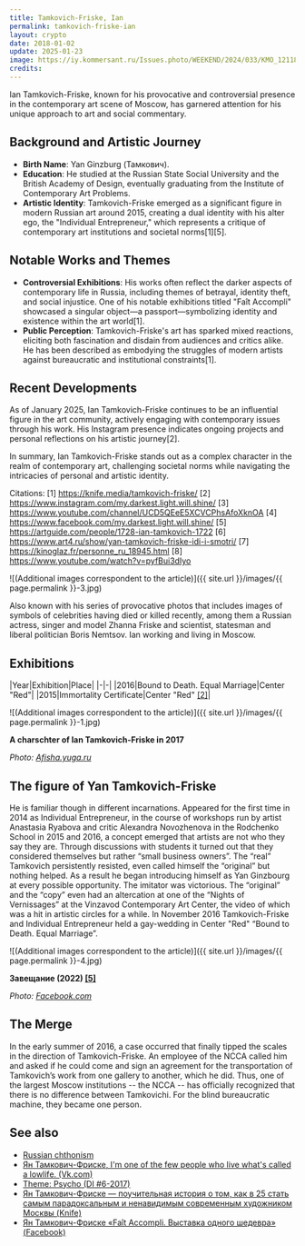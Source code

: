 ```yaml
---
title: Tamkovich-Friske, Ian
permalink: tamkovich-friske-ian
layout: crypto
date: 2018-01-02
update: 2025-01-23
image: https://iy.kommersant.ru/Issues.photo/WEEKEND/2024/033/KMO_121188_13011_1_t218_234234.webp
credits:
---
```


Ian Tamkovich-Friske, known for his provocative and controversial presence in the contemporary art scene of Moscow, has garnered attention for his unique approach to art and social commentary.

## Background and Artistic Journey

- **Birth Name**: Yan Ginzburg (Тамкович).
- **Education**: He studied at the Russian State Social University and the British Academy of Design, eventually graduating from the Institute of Contemporary Art Problems.
- **Artistic Identity**: Tamkovich-Friske emerged as a significant figure in modern Russian art around 2015, creating a dual identity with his alter ego, the "Individual Entrepreneur," which represents a critique of contemporary art institutions and societal norms[1][5].

## Notable Works and Themes

- **Controversial Exhibitions**: His works often reflect the darker aspects of contemporary life in Russia, including themes of betrayal, identity theft, and social injustice. One of his notable exhibitions titled "Faît Accompli" showcased a singular object—a passport—symbolizing identity and existence within the art world[1].
- **Public Perception**: Tamkovich-Friske's art has sparked mixed reactions, eliciting both fascination and disdain from audiences and critics alike. He has been described as embodying the struggles of modern artists against bureaucratic and institutional constraints[1].

## Recent Developments

As of January 2025, Ian Tamkovich-Friske continues to be an influential figure in the art community, actively engaging with contemporary issues through his work. His Instagram presence indicates ongoing projects and personal reflections on his artistic journey[2].

In summary, Ian Tamkovich-Friske stands out as a complex character in the realm of contemporary art, challenging societal norms while navigating the intricacies of personal and artistic identity.

Citations:
[1] https://knife.media/tamkovich-friske/
[2] https://www.instagram.com/my.darkest.light.will.shine/
[3] https://www.youtube.com/channel/UCD5QEeE5XCVCPhsAfoXknOA
[4] https://www.facebook.com/my.darkest.light.will.shine/
[5] https://artguide.com/people/1728-ian-tamkovich-1722
[6] https://www.art4.ru/show/yan-tamkovich-friske-idi-i-smotri/
[7] https://kinoglaz.fr/personne_ru_18945.html
[8] https://www.youtube.com/watch?v=pyfBui3dIyo

![(Additional images correspondent to the article)]({{ site.url }}/images/{{ page.permalink }}-3.jpg)

Also known with his series of provocative photos that includes images of symbols of celebrities having died or killed recently, among them a Russian actress, singer and model Zhanna Friske and scientist, statesman and liberal politician Boris Nemtsov. Ian working and living in Moscow.

## Exhibitions

|Year|Exhibition|Place|
|-|-|
|2016|Bound to Death. Equal Marriage|Center "Red"|
|2015|Immortality Certificate|Center "Red" <span id="a2">[\[2\]](#f2)</span>|


![(Additional images correspondent to the article)]({{ site.url }}/images/{{ page.permalink }}-1.jpg)

**A charschter of Ian Tamkovich-Friske in 2017**

*Photo: [Afisha.yuga.ru](Afisha.yuga.ru)*


## The figure of Yan Tamkovich-Friske

He is familiar though in different incarnations. Appeared for the first time in 2014 as Individual Entrepreneur, in the course of workshops run by artist Anastasia Ryabova and critic Alexandra Novozhenova in the Rodchenko School in 2015 and 2016, a concept emerged that artists are not who they say they are. Through discussions with students it turned out that they considered themselves but rather “small business owners”.
The “real” Tamkovich persistently resisted, even called himself the “original” but nothing helped. As a result he began introducing himself as Yan Ginzbourg at every possible opportunity. The imitator was victorious. The “original” and the “copy” even had an altercation at one of the “Nights of Vernissages” at the Vinzavod Contemporary Art Center, the video of which was a hit in artistic circles for a while. In November 2016 Tamkovich-Friske and Individual Entrepreneur held a gay-wedding in Center "Red" “Bound to Death. Equal Marriage”.


![(Additional images correspondent to the article)]({{ site.url }}/images/{{ page.permalink }}-4.jpg)

**Завещание (2022) <span id="a5">[\[5\]](#f5)</span>**

*Photo: [Facebook.com](https://www.facebook.com/photo/?fbid=1793161264396102&set=a.120519958326916)*


## The Merge

In the early summer of 2016, a case occurred that finally tipped the scales in the direction of Tamkovich-Friske. An employee of the NCCA called him and asked if he could come and sign an agreement for the transportation of Tamkovich’s work from one gallery to another, which he did. Thus, one of the largest Moscow institutions -- the NCCA -- has officially recognized that there is no difference between Tamkovichi. For the blind bureaucratic machine, they became one person.

## See also

+ [Russian сhthonism](russian-chthonism)
+ [Ян Тамкович-Фриске, I'm one of the few people who live what's called a lowlife. (Vk.com)](https://vk.com/my.darkest.light.will.shine)
+ [Theme: Psycho (DI #6-2017)](http://di.mmoma.ru/news?mid=3096&id=1335)
+ [Ян Тамкович-Фриске — поучительная история о том, как в 25 стать самым парадоксальным и ненавидимым современным художником Москвы  (Knife)](https://knife.media/tamkovich-friske/)
+ [Ян Тамкович-Фриске «Faît Accompli. Выставка одного шедевра» (Facebook)](https://www.facebook.com/events/1724564334472516/)
